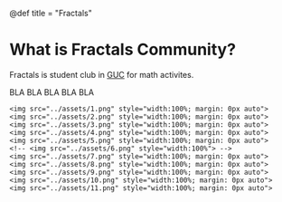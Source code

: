@def title = "Fractals"

# What is Fractals Community?

Fractals is student club in [GUC](https://www.guc.edu.eg/) for math activites.

BLA BLA BLA BLA BLA

~~~
<img src="../assets/1.png" style="width:100%; margin: 0px auto">
<img src="../assets/2.png" style="width:100%; margin: 0px auto">
<img src="../assets/3.png" style="width:100%; margin: 0px auto">
<img src="../assets/4.png" style="width:100%; margin: 0px auto">
<img src="../assets/5.png" style="width:100%; margin: 0px auto">
<!-- <img src="../assets/6.png" style="width:100%"> -->
<img src="../assets/7.png" style="width:100%; margin: 0px auto">
<img src="../assets/8.png" style="width:100%; margin: 0px auto">
<img src="../assets/9.png" style="width:100%; margin: 0px auto">
<img src="../assets/10.png" style="width:100%; margin: 0px auto">
<img src="../assets/11.png" style="width:100%; margin: 0px auto">
~~~
